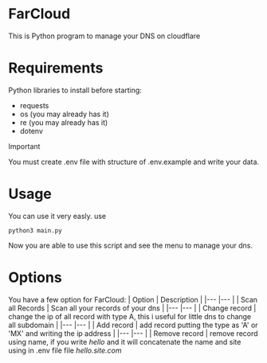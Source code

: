 # FarCloud
This is Python program to manage your DNS on cloudflare

# Requirements

Python libraries to install before starting:
* requests
* os (you may already has it)
* re (you may already has it)
* dotenv


>[!IMPORTANT]
>
>You must create .env file with structure of .env.example and write your data. 



# Usage

You can use it very easly. 
use

```
python3 main.py
```

Now you are able to use this script and see the menu to manage your dns. 

# Options

You have a few option for FarCloud:
| Option | Description |
|--- |--- |
| Scan all Records | Scan all your records of your dns |
|--- |--- |
| Change record | change the ip of all record with type A, this i useful for little dns to change all subdomain |
|--- |--- |
| Add record | add record putting the type as 'A' or 'MX' and writing the ip address |
|--- |--- |
| Remove record | remove record using name, if you write *hello* and it will concatenate the name and site using in .env file file *hello.site.com*


